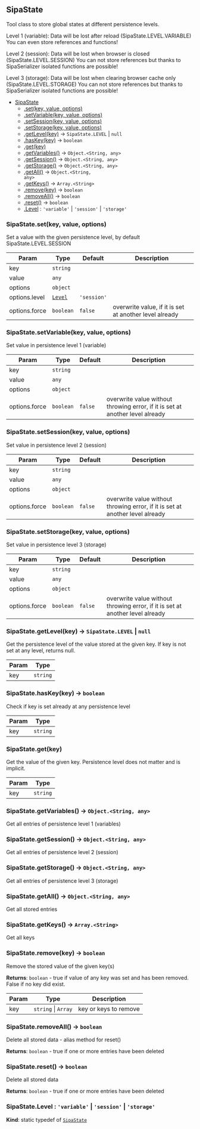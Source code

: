 <a name="SipaState"></a>

## SipaState
Tool class to store global states at different persistence levels.Level 1 (variable): Data will be lost after reload (SipaState.LEVEL.VARIABLE)                    You can even store references and functions!Level 2 (session): Data will be lost when browser is closed (SipaState.LEVEL.SESSION)                   You can not store references but thanks to SipaSerializer isolated functions are possible!Level 3 (storage): Data will be lost when clearing browser cache only (SipaState.LEVEL.STORAGE)                   You can not store references but thanks to SipaSerializer isolated functions are possible!

* [SipaState](#SipaState)
    * [.set(key, value, options)](#SipaState.set)
    * [.setVariable(key, value, options)](#SipaState.setVariable)
    * [.setSession(key, value, options)](#SipaState.setSession)
    * [.setStorage(key, value, options)](#SipaState.setStorage)
    * [.getLevel(key)](#SipaState.getLevel) &rarr; <code>SipaState.LEVEL</code> \| <code>null</code>
    * [.hasKey(key)](#SipaState.hasKey) &rarr; <code>boolean</code>
    * [.get(key)](#SipaState.get)
    * [.getVariables()](#SipaState.getVariables) &rarr; <code>Object.&lt;String, any&gt;</code>
    * [.getSession()](#SipaState.getSession) &rarr; <code>Object.&lt;String, any&gt;</code>
    * [.getStorage()](#SipaState.getStorage) &rarr; <code>Object.&lt;String, any&gt;</code>
    * [.getAll()](#SipaState.getAll) &rarr; <code>Object.&lt;String, any&gt;</code>
    * [.getKeys()](#SipaState.getKeys) &rarr; <code>Array.&lt;String&gt;</code>
    * [.remove(key)](#SipaState.remove) &rarr; <code>boolean</code>
    * [.removeAll()](#SipaState.removeAll) &rarr; <code>boolean</code>
    * [.reset()](#SipaState.reset) &rarr; <code>boolean</code>
    * [.Level](#SipaState.Level) : <code>&#x27;variable&#x27;</code> \| <code>&#x27;session&#x27;</code> \| <code>&#x27;storage&#x27;</code>

<a name="SipaState.set"></a>

### SipaState.set(key, value, options)
Set a value with the given persistence level, by default SipaState.LEVEL.SESSION

| Param | Type | Default | Description |
| --- | --- | --- | --- |
| key | <code>string</code> |  |  |
| value | <code>any</code> |  |  |
| options | <code>object</code> |  |  |
| options.level | [<code>Level</code>](#SipaState.Level) | <code>&#x27;session&#x27;</code> |  |
| options.force | <code>boolean</code> | <code>false</code> | overwrite value, if it is set at another level already |

<a name="SipaState.setVariable"></a>

### SipaState.setVariable(key, value, options)
Set value in persistence level 1 (variable)

| Param | Type | Default | Description |
| --- | --- | --- | --- |
| key | <code>string</code> |  |  |
| value | <code>any</code> |  |  |
| options | <code>object</code> |  |  |
| options.force | <code>boolean</code> | <code>false</code> | overwrite value without throwing error, if it is set at another level already |

<a name="SipaState.setSession"></a>

### SipaState.setSession(key, value, options)
Set value in persistence level 2 (session)

| Param | Type | Default | Description |
| --- | --- | --- | --- |
| key | <code>string</code> |  |  |
| value | <code>any</code> |  |  |
| options | <code>object</code> |  |  |
| options.force | <code>boolean</code> | <code>false</code> | overwrite value without throwing error, if it is set at another level already |

<a name="SipaState.setStorage"></a>

### SipaState.setStorage(key, value, options)
Set value in persistence level 3 (storage)

| Param | Type | Default | Description |
| --- | --- | --- | --- |
| key | <code>string</code> |  |  |
| value | <code>any</code> |  |  |
| options | <code>object</code> |  |  |
| options.force | <code>boolean</code> | <code>false</code> | overwrite value without throwing error, if it is set at another level already |

<a name="SipaState.getLevel"></a>

### SipaState.getLevel(key) &rarr; <code>SipaState.LEVEL</code> \| <code>null</code>
Get the persistence level of the value stored at the given key.If key is not set at any level, returns null.

| Param | Type |
| --- | --- |
| key | <code>string</code> | 

<a name="SipaState.hasKey"></a>

### SipaState.hasKey(key) &rarr; <code>boolean</code>
Check if key is set already at any persistence level

| Param | Type |
| --- | --- |
| key | <code>string</code> | 

<a name="SipaState.get"></a>

### SipaState.get(key)
Get the value of the given key. Persistence level does not matter and is implicit.

| Param | Type |
| --- | --- |
| key | <code>string</code> | 

<a name="SipaState.getVariables"></a>

### SipaState.getVariables() &rarr; <code>Object.&lt;String, any&gt;</code>
Get all entries of persistence level 1 (variables)
<a name="SipaState.getSession"></a>

### SipaState.getSession() &rarr; <code>Object.&lt;String, any&gt;</code>
Get all entries of persistence level 2 (session)
<a name="SipaState.getStorage"></a>

### SipaState.getStorage() &rarr; <code>Object.&lt;String, any&gt;</code>
Get all entries of persistence level 3 (storage)
<a name="SipaState.getAll"></a>

### SipaState.getAll() &rarr; <code>Object.&lt;String, any&gt;</code>
Get all stored entries
<a name="SipaState.getKeys"></a>

### SipaState.getKeys() &rarr; <code>Array.&lt;String&gt;</code>
Get all keys
<a name="SipaState.remove"></a>

### SipaState.remove(key) &rarr; <code>boolean</code>
Remove the stored value of the given key(s)

**Returns**: <code>boolean</code> - true if value of any key was set and has been removed. False if no key did exist.  

| Param | Type | Description |
| --- | --- | --- |
| key | <code>string</code> \| <code>Array</code> | key or keys to remove |

<a name="SipaState.removeAll"></a>

### SipaState.removeAll() &rarr; <code>boolean</code>
Delete all stored data - alias method for reset()

**Returns**: <code>boolean</code> - true if one or more entries have been deleted  
<a name="SipaState.reset"></a>

### SipaState.reset() &rarr; <code>boolean</code>
Delete all stored data

**Returns**: <code>boolean</code> - true if one or more entries have been deleted  
<a name="SipaState.Level"></a>

### SipaState.Level : <code>&#x27;variable&#x27;</code> \| <code>&#x27;session&#x27;</code> \| <code>&#x27;storage&#x27;</code>
**Kind**: static typedef of [<code>SipaState</code>](#SipaState)  
